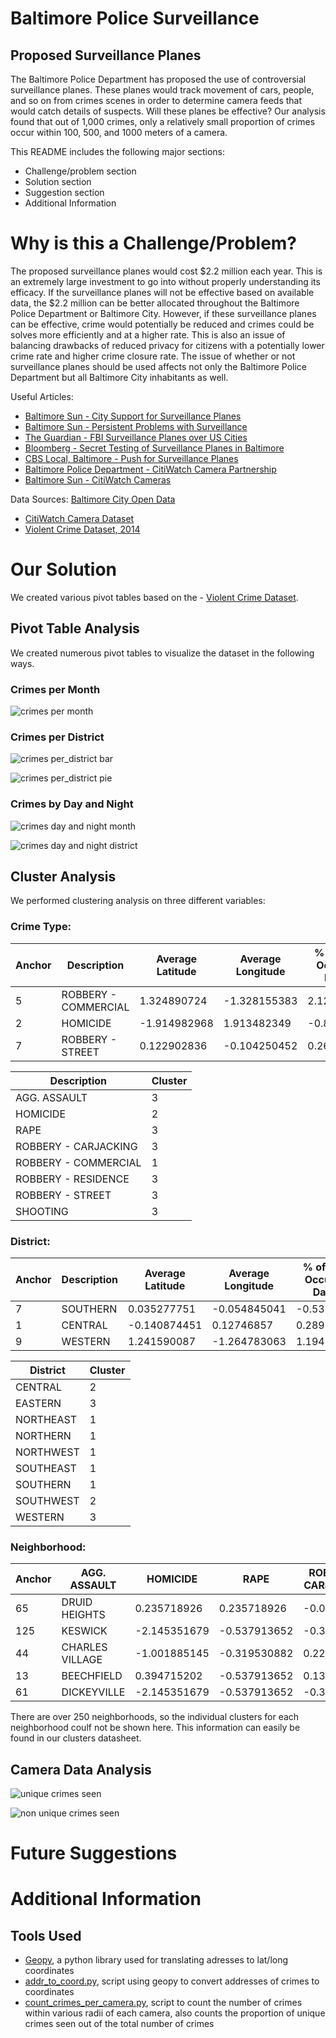 # Baltimore Police Surveillance
## Proposed Surveillance Planes
The Baltimore Police Department has proposed the use of controversial surveillance planes. These planes would track movement of cars, people, and so on from crimes scenes in order to determine camera feeds that would catch details of suspects. Will these planes be effective? Our analysis found that out of 1,000 crimes, only a relatively small proportion of crimes occur within 100, 500, and 1000 meters of a camera.

This README includes the following major sections:
- Challenge/problem section
- Solution section
- Suggestion section
- Additional Information

# Why is this a Challenge/Problem?
The proposed surveillance planes would cost $2.2 million each year. This is an extremely large investment to go into without  properly understanding its efficacy. If the surveillance planes will not be effective based on available data, the $2.2 million can be better allocated throughout the Baltimore Police Department or Baltimore City. However, if these surveillance planes can be effective, crime would potentially be reduced and crimes could be solves more efficiently and at a higher rate. This is also an issue of balancing drawbacks of reduced privacy for citizens with a potentially lower crime rate and higher crime closure rate. The issue of whether or not surveillance planes should be used affects not only the Baltimore Police Department but all Baltimore City inhabitants as well.

Useful Articles:
- [Baltimore Sun - City Support for Surveillance Planes](https://www.baltimoresun.com/news/crime/bs-md-ci-cr-poll-on-planes-20191014-mmot33qvm5f7pdwznim3qrx4oq-story.html)
- [Baltimore Sun - Persistent Problems with Surveillance](https://www.baltimoresun.com/opinion/editorial/bs-ed-bpd-surveillance-20170214-story.html)
- [The Guardian - FBI Surveillance Planes over US Cities](https://www.theguardian.com/us-news/2015/jun/02/fbi-surveillance-government-planes-cities)
- [Bloomberg - Secret Testing of Surveillance Planes in Baltimore](https://www.bloomberg.com/features/2016-baltimore-secret-surveillance/)
- [CBS Local, Baltimore - Push for Surveillance Planes](https://baltimore.cbslocal.com/2019/08/13/remember-the-surveillance-plane-that-flew-over-baltimore-it-could-fly-again/)
- [Baltimore Police Department - CitiWatch Camera Partnership](https://www.baltimorepolice.org/community/citiwatch-community-partnership-overview)
- [Baltimore Sun - CitiWatch Cameras](https://www.baltimoresun.com/news/crime/bs-md-ci-citiwatch-cameras-20190424-story.html)

Data Sources:
[Baltimore City Open Data](https://data.baltimorecity.gov/)
- [CitiWatch Camera Dataset](https://data.baltimorecity.gov/Public-Safety/CCTV-Cameras/y3f4-umna)
- [Violent Crime Dataset, 2014](https://data.baltimorecity.gov/Crime/Violent-Crime-2014-YTD-Heat-Map/59fg-ary5)

# Our Solution
We created various pivot tables based on the - [Violent Crime Dataset](https://data.baltimorecity.gov/Crime/Violent-Crime-2014-YTD-Heat-Map/59fg-ary5).

## Pivot Table Analysis
We created numerous pivot tables to visualize the dataset in the following ways.

### Crimes per Month
![crimes per month](https://github.com/reecewgriffith/Baltimore-Police-Surveillance/blob/master/crimes_per_month.png)

### Crimes per District
![crimes per_district bar](https://github.com/reecewgriffith/Baltimore-Police-Surveillance/blob/master/crime_distr_district_bar.png)

![crimes per_district pie](https://github.com/reecewgriffith/Baltimore-Police-Surveillance/blob/master/crime_distr_district_pie.png)

### Crimes by Day and Night
![crimes day and night month](https://github.com/reecewgriffith/Baltimore-Police-Surveillance/blob/master/crimes_day_night_month.png)

![crimes day and night district](https://github.com/reecewgriffith/Baltimore-Police-Surveillance/blob/master/crimes_day_night_district.png)

## Cluster Analysis
We performed clustering analysis on three different variables:

### Crime Type:

| Anchor | Description | Average Latitude |	Average Longitude |	% of Crimes Occuring in Daytime |	% of Crimes Occuring in Nighttime |	% of Crimes Occuring in Fall |	% of Crimes Occuring in Winter |	% of Crimes Occuring in Spring |	% of Crimes Occuring in Summer |
| ------ | ----------- | ---------------- | ----------------- | ------------------------------- | ----------------------------------- | ---------------------------- | ------------------------------- | ------------------------------- | ------------------------------- |
| 5	| ROBBERY - COMMERCIAL	| 1.324890724	| -1.328155383	| 2.128211772	| -2.128211772	| -0.537335705	| -0.358477321 |	-0.169978668 |	0.534428439 |
| 2	| HOMICIDE	| -1.914982968	| 1.913482349	| -0.848833783	| 0.848833783	| -0.765568719 |	0.023037538	| -2.209080383	| 1.765513852 |
| 7	| ROBBERY - STREET	| 0.122902836	| -0.104250452	| 0.260553951	| -0.260553951	| 0.693194007	| -0.508324696 | 	0.375331936	| -0.224329586 |

| Description | Cluster |
| ----------- | ------ |
| AGG. ASSAULT |	3 |
| HOMICIDE |	2 |
| RAPE |	3 |
| ROBBERY - CARJACKING |	3 |
| ROBBERY - COMMERCIAL |	1 |
| ROBBERY - RESIDENCE	| 3 |
| ROBBERY - STREET |	3 |
| SHOOTING	| 3 |

### District:

| Anchor | Description | Average Latitude |	Average Longitude |	% of Crimes Occuring in Daytime |	% of Crimes Occuring in Nighttime |	% of Crimes Occuring in Fall |	% of Crimes Occuring in Winter |	% of Crimes Occuring in Spring |	% of Crimes Occuring in Summer |
| ------ | ----------- | ---------------- | ----------------- | ------------------------------- | ----------------------------------- | ---------------------------- | ------------------------------- | ------------------------------- | ------------------------------- |
| 7 |	SOUTHERN	| 0.035277751	| -0.054845041	| -0.538965665	| 0.538965665	| -0.590171125 |	0.080835878	| 0.436440822 | 	| 0.020732752 |
| 1	| CENTRAL	| -0.140874451 |	0.12746857	| 0.289375281	| -0.289375281 | 	1.327527375	| -0.313203762	| 0.602305331 |	-1.326427772 |
| 9	| WESTERN |	1.241590087	| -1.264783063	| 1.19475154	| -1.19475154	| -1.22292041	| 1.297408411	| -0.82343211	| 0.43494838 |

| District | Cluster |
| -------- | ------ |
| CENTRAL	| 2	|
| EASTERN	| 3	|
| NORTHEAST	| 1	|
| NORTHERN	| 1	|
| NORTHWEST	| 1	|
| SOUTHEAST	| 1	|
| SOUTHERN	| 1	|
| SOUTHWEST	| 2	|
| WESTERN	| 3	|

### Neighborhood:

| Anchor	|	AGG. ASSAULT |	HOMICIDE	| RAPE |	ROBBERY - CARJACKING |	ROBBERY - COMMERCIAL |	ROBBERY - RESIDENCE	| ROBBERY - STREET |	SHOOTING |
| ------- | ------------ | ---------- | ---- | --------------------- | --------------------- | -------------------- | ---------------- | -------- |
| 65	| DRUID HEIGHTS |	0.235718926 |	0.235718926	| -0.00821465	| -0.303204054	| -0.097762223 |	-0.260428539 |	-0.216698689 |	-0.045683609 |
| 125 |	KESWICK |	-2.145351679	| -0.537913652	| -0.34162476	| -0.303204054 | 	6.524482051	| -0.790032836 |	-1.477117408 |	-0.596442991 |
| 44	| CHARLES VILLAGE	| -1.001885145 |	-0.319530882 |	0.225072304	| -0.037280279 |	0.098073995	| -0.339948704 |	1.108938547 |	-0.440973375 |
| 13 |	BEECHFIELD |	0.394715202	| -0.537913652	| 0.134961464	| -0.303204054 |	-0.571033082	| 1.482653471	| -0.351861701	| 0.190828678 |
| 61 |	DICKEYVILLE	| -2.145351679	| -0.537913652	| -0.34162476	| 13.76683692	| -0.571033082	| -0.790032836 | -1.477117408	| -0.596442991 |

There are over 250 neighborhoods, so the individual clusters for each neighborhood coulf not be shown here. This information can easily be found in our clusters datasheet.

## Camera Data Analysis
![unique crimes seen](https://github.com/reecewgriffith/Baltimore-Police-Surveillance/blob/master/unique_crimes_seen.png)

![non unique crimes seen](https://github.com/reecewgriffith/Baltimore-Police-Surveillance/blob/master/nonunique_crimes_seen.png)

# Future Suggestions


# Additional Information

## Tools Used
- [Geopy](https://geopy.readthedocs.io/en/stable/), a python library used for translating adresses to lat/long coordinates
- [addr_to_coord.py](https://github.com/reecewgriffith/Baltimore-City-Data-Project/blob/master/addr_to_coord.py), script using geopy to convert addresses of crimes to coordinates
- [count_crimes_per_camera.py](https://github.com/reecewgriffith/Baltimore-City-Data-Project/blob/master/count_crimes_per_camera.py), script to count the number of crimes within various radii of each camera, also counts the proportion of unique crimes seen out of the total number of crimes

